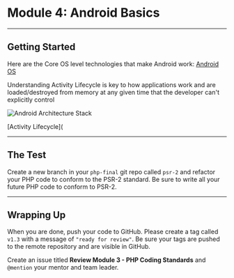 # Module 4: Android Basics

***

## Getting Started

Here are the Core OS level technologies that make Android work:
[Android OS](https://source.android.com/devices/tech)

Understanding Activity Lifecycle is key to how applications work and are loaded/destroyed from memory at any given time that the developer can't explicitly control


![Android Architecture Stack](https://developer.android.com/guide/platform/images/android-stack_2x.png)



[Activity Lifecycle](

***

## The Test

Create a new branch in your `php-final` git repo called `psr-2` and refactor your PHP code to conform to the PSR-2 standard. Be sure to write all your future PHP code to conform to PSR-2.

***

## Wrapping Up

When you are done, push your code to GitHub. Please create a tag called `v1.3` with a message of `"ready for review"`. Be sure your tags are pushed to the remote repository and are visible in GitHub.

Create an issue titled **Review Module 3 - PHP Coding Standards** and `@mention` your mentor and team leader.
